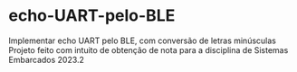 # echo-UART-pelo-BLE

Implementar echo UART pelo BLE, com conversão de letras minúsculas
Projeto feito com intuito de obtenção de nota para a disciplina de Sistemas Embarcados 2023.2
